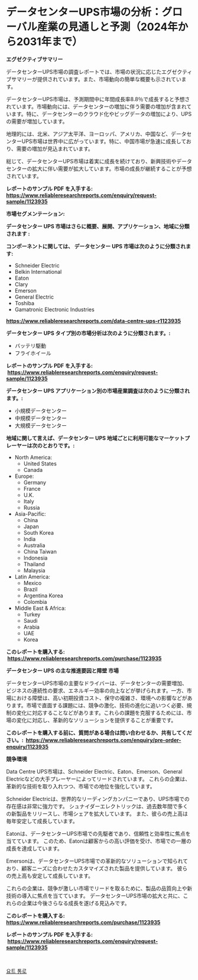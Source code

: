 <p><h1>データセンターUPS市場の分析：グローバル産業の見通しと予測（2024年から2031年まで）</h1></p><p><strong>エグゼクティブサマリー</strong></p>
<p><p>データセンターUPS市場の調査レポートでは、市場の状況に応じたエグゼクティブサマリーが提供されています。また、市場動向の簡単な概要も示されています。</p><p>データセンターUPS市場は、予測期間中に年間成長率8.8％で成長すると予想されています。市場動向には、データセンターの増加に伴う需要の増加が含まれています。特に、データセンターのクラウド化やビッグデータの増加により、UPSの需要が増加しています。</p><p>地理的には、北米、アジア太平洋、ヨーロッパ、アメリカ、中国など、データセンターUPS市場は世界中に広がっています。特に、中国市場が急速に成長しており、需要の増加が見込まれています。</p><p>総じて、データセンターUPS市場は着実に成長を続けており、新興技術やデータセンターの拡大に伴い需要が拡大しています。市場の成長が継続することが予想されています。</p></p>
<p><strong>レポートのサンプル PDF を入手する: <a href="https://www.reliableresearchreports.com/enquiry/request-sample/1123935">https://www.reliableresearchreports.com/enquiry/request-sample/1123935</a></strong></p>
<p><strong>市場セグメンテーション:</strong></p>
<p><strong> データセンター UPS 市場はさらに概要、展開、アプリケーション、地域に分類されます :</strong></p>
<p><strong>コンポーネントに関しては、 データセンター UPS 市場は次のように分類されます: &nbsp;</strong></p>
<p><ul><li>Schneider Electric</li><li>Belkin International</li><li>Eaton</li><li>Clary</li><li>Emerson</li><li>General Electric</li><li>Toshiba</li><li>Gamatronic Electronic Industries</li></ul></p>
<p><strong><a href="https://www.reliableresearchreports.com/data-centre-ups-r1123935">https://www.reliableresearchreports.com/data-centre-ups-r1123935</a></strong></p>
<p><strong> データセンター UPS タイプ別の市場分析は次のように分類されます。:</strong></p>
<p><ul><li>バッテリ駆動</li><li>フライホイール</li></ul></p>
<p><strong>レポートのサンプル PDF を入手する: &nbsp;<a href="https://www.reliableresearchreports.com/enquiry/request-sample/1123935">https://www.reliableresearchreports.com/enquiry/request-sample/1123935</a></strong></p>
<p><strong> データセンター UPS アプリケーション別の市場産業調査は次のように分類されます。:</strong></p>
<p><ul><li>小規模データセンター</li><li>中規模データセンター</li><li>大規模データセンター</li></ul></p>
<p><strong>地域に関して言えば、データセンター UPS 地域ごとに利用可能なマーケットプレーヤーは次のとおりです。:</strong></p>
<p><ul>
    <li>
        North America:
        <ul>
            <li>United States</li>
            <li>Canada</li>
        </ul>
    </li>
    <li>
        Europe:
        <ul>
            <li>Germany</li>
            <li>France</li>
            <li>U.K.</li>
            <li>Italy</li>
            <li>Russia</li>
        </ul>
    </li>
    <li>
        Asia-Pacific:
        <ul>
            <li>China</li>
            <li>Japan</li>
            <li>South Korea</li>
            <li>India</li>
            <li>Australia</li>
            <li>China Taiwan</li>
            <li>Indonesia</li>
            <li>Thailand</li>
            <li>Malaysia</li>
        </ul>
    </li>
    <li>
        Latin America:
        <ul>
            <li>Mexico</li>
            <li>Brazil</li>
            <li>Argentina Korea</li>
            <li>Colombia</li>
        </ul>
    </li>
    <li>
        Middle East & Africa:
        <ul>
            <li>Turkey</li>
            <li>Saudi</li>
            <li>Arabia</li>
            <li>UAE</li>
            <li>Korea</li>
        </ul>
    </li>
    </ul></p>
<p><strong>このレポートを購入する: &nbsp;<a href="https://www.reliableresearchreports.com/purchase/1123935">https://www.reliableresearchreports.com/purchase/1123935</a></strong></p>
<p><strong>データセンター UPS の主な推進要因と障壁 市場</strong></p>
<p><p>データセンターUPS市場の主要なドライバーは、データセンターの需要増加、ビジネスの連続性の要求、エネルギー効率の向上などが挙げられます。一方、市場における障壁は、高い初期投資コスト、保守の複雑さ、環境への影響などがあります。市場で直面する課題には、競争の激化、技術の進化に追いつく必要、規制の変化に対応することなどがあります。これらの課題を克服するためには、市場の変化に対応し、革新的なソリューションを提供することが重要です。</p></p>
<p><strong>このレポートを購入する前に、質問がある場合は問い合わせるか、共有してください。:&nbsp; <a href="https://www.reliableresearchreports.com/enquiry/pre-order-enquiry/1123935">https://www.reliableresearchreports.com/enquiry/pre-order-enquiry/1123935</a></strong></p>
<p><strong>競争環境</strong></p>
<p><p>Data Centre UPS市場は、Schneider Electric、Eaton、Emerson、General Electricなどの大手プレーヤーによってリードされています。 これらの企業は、革新的な技術を取り入れつつ、市場での地位を強化しています。</p><p>Schneider Electricは、世界的なリーディングカンパニーであり、UPS市場での存在感は非常に強力です。 シュナイダーエレクトリックは、過去数年間で多くの新製品をリリースし、市場シェアを拡大しています。 また、彼らの売上高は毎年安定して成長しています。</p><p>Eatonは、データセンターUPS市場での先駆者であり、信頼性と効率性に焦点を当てています。 このため、Eatonは顧客からの高い評価を受け、市場での一層の成長を達成しています。</p><p>Emersonは、データセンターUPS市場での革新的なソリューションで知られており、顧客ニーズに合わせたカスタマイズされた製品を提供しています。 彼らの売上高も安定して成長しています。</p><p>これらの企業は、競争が激しい市場でリードを取るために、製品の品質向上や新技術の導入に焦点を当てています。 データセンターUPS市場の拡大と共に、これらの企業は今後さらなる成長を遂げる見込みです。</p></p>
<p><strong>このレポートを購入する: &nbsp; <a href="https://www.reliableresearchreports.com/purchase/1123935">https://www.reliableresearchreports.com/purchase/1123935</a></strong></p>
<p><strong>レポートのサンプル PDF を入手する: &nbsp;<a href="https://www.reliableresearchreports.com/enquiry/request-sample/1123935">https://www.reliableresearchreports.com/enquiry/request-sample/1123935</a></strong><strong></strong></p>
<p>&nbsp;</p>
<p><p><a href="https://github.com/fernandotryO5lson96765/Market-Research-Report-List-1/blob/main/402356922592.md">요트 통로</a></p></p>